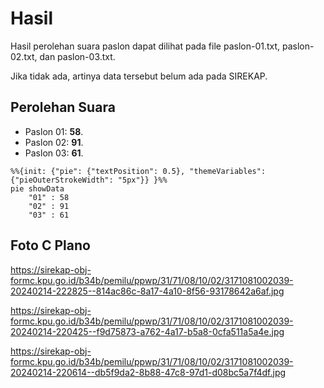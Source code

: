 # Hasil

Hasil perolehan suara paslon dapat dilihat pada file paslon-01.txt, paslon-02.txt, dan paslon-03.txt.

Jika tidak ada, artinya data tersebut belum ada pada SIREKAP.

## Perolehan Suara

 * Paslon 01: **58**.
 * Paslon 02: **91**.
 * Paslon 03: **61**.

```mermaid
%%{init: {"pie": {"textPosition": 0.5}, "themeVariables": {"pieOuterStrokeWidth": "5px"}} }%%
pie showData
    "01" : 58
    "02" : 91
    "03" : 61
```
## Foto C Plano

https://sirekap-obj-formc.kpu.go.id/b34b/pemilu/ppwp/31/71/08/10/02/3171081002039-20240214-222825--814ac86c-8a17-4a10-8f56-93178642a6af.jpg

https://sirekap-obj-formc.kpu.go.id/b34b/pemilu/ppwp/31/71/08/10/02/3171081002039-20240214-220425--f9d75873-a762-4a17-b5a8-0cfa511a5a4e.jpg

https://sirekap-obj-formc.kpu.go.id/b34b/pemilu/ppwp/31/71/08/10/02/3171081002039-20240214-220614--db5f9da2-8b88-47c8-97d1-d08bc5a7f4df.jpg
